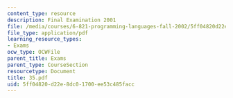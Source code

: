```yaml
---
content_type: resource
description: Final Examination 2001
file: /media/courses/6-821-programming-languages-fall-2002/5ff04820d22e8dc01700ee53c485facc_35.pdf
file_type: application/pdf
learning_resource_types:
- Exams
ocw_type: OCWFile
parent_title: Exams
parent_type: CourseSection
resourcetype: Document
title: 35.pdf
uid: 5ff04820-d22e-8dc0-1700-ee53c485facc
---
```


